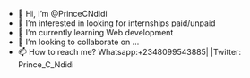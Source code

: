 - 👋 Hi, I’m @PrinceCNdidi
- 👀 I’m interested in looking for internships paid/unpaid
- 🌱 I’m currently learning Web development
- 💞️ I’m looking to collaborate on ...
- 📫 How to reach me?  Whatsapp:+2348099543885| |Twitter: Prince_C_Ndidi

<!---
PrinceCNdidi/PrinceCNdidi is a ✨ special ✨ repository because its `README.md` (this file) appears on your GitHub profile.
You can click the Preview link to take a look at your changes.
--->

